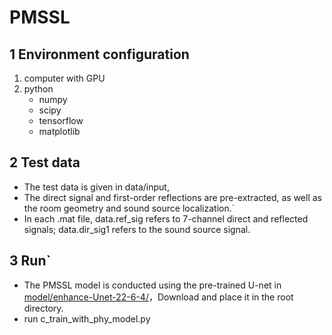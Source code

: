 # PMSSL

## 1 Environment configuration
1. computer with GPU
2. python	
	* numpy	
	* scipy	
	* tensorflow	
	* matplotlib	
## 2	Test data
  * The test data is given in data/input, 
  * The direct signal and first-order reflections are pre-extracted, as well as the room geometry and sound source localization.`
  * In each .mat file, data.ref_sig refers to 7-channel direct and reflected signals; data.dir_sig1 refers to the sound source signal. 
## 3 Run` 
  * The PMSSL model is conducted using the pre-trained U-net in [model/enhance-Unet-22-6-4/](https://disk.pku.edu.cn:443/link/5B58574058E6EF47A023BA3EF5018A36
)，Download and place it in the root directory. 
  * run c_train_with_phy_model.py 
